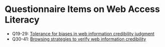 # Questionnaire Items on Web Access Literacy

* Q19-29: [Tolerance for biases in web information credibility judgment](https://github.com/hontolab/web-access-literacy/blob/master/bias-tolerance.md)
* Q30-41: [Browsing strategies to verify web information credibility](https://github.com/hontolab/web-access-literacy/blob/master/browsing-strategy.md)
